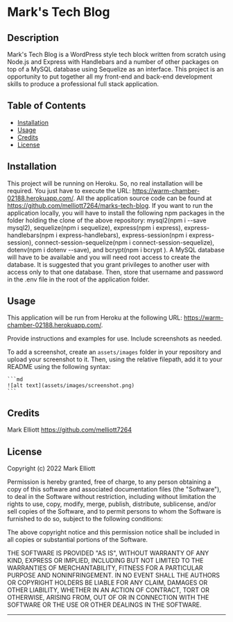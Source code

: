 # Mark's Tech Blog

## Description

Mark's Tech Blog is a WordPress style tech block written from scratch using Node.js and Express with Handlebars and a number of other packages on top of a MySQL database using Sequelize as an interface. This project is an opportunity to put together all my front-end and back-end development skills to produce a professional full stack application.

## Table of Contents

- [Installation](#installation)
- [Usage](#usage)
- [Credits](#credits)
- [License](#license)

## Installation

This project will be running on Heroku. So, no real installation will be required. You just have to execute the URL: https://warm-chamber-02188.herokuapp.com/. All the application source code can be found at https://github.com/melliott7264/marks-tech-blog. If you want to run the application locally, you will have to install the following npm packages in the folder holding the clone of the above repository: mysql2(npm i --save mysql2), sequelize(npm i sequelize), express(npm i express), express-handlebars(npm i express-handlebars), express-session(npm i express-session), connect-session-sequelize(npm i connect-session-sequelize), dotenv(npm i dotenv --save), and bcrypt(npm i bcrypt ). A MySQL database will have to be available and you will need root access to create the database. It is suggested that you grant privileges to another user with access only to that one database. Then, store that username and password in the .env file in the root of the application folder.

## Usage

This application will be run from Heroku at the following URL: https://warm-chamber-02188.herokuapp.com/.

Provide instructions and examples for use. Include screenshots as needed.

To add a screenshot, create an `assets/images` folder in your repository and upload your screenshot to it. Then, using the relative filepath, add it to your README using the following syntax:

    ```md
    ![alt text](assets/images/screenshot.png)
    ```

## Credits

Mark Elliott https://github.com/melliott7264

## License

Copyright (c) 2022 Mark Elliott

Permission is hereby granted, free of charge, to any person obtaining a copy
of this software and associated documentation files (the "Software"), to deal
in the Software without restriction, including without limitation the rights
to use, copy, modify, merge, publish, distribute, sublicense, and/or sell
copies of the Software, and to permit persons to whom the Software is
furnished to do so, subject to the following conditions:

The above copyright notice and this permission notice shall be included in all
copies or substantial portions of the Software.

THE SOFTWARE IS PROVIDED "AS IS", WITHOUT WARRANTY OF ANY KIND, EXPRESS OR
IMPLIED, INCLUDING BUT NOT LIMITED TO THE WARRANTIES OF MERCHANTABILITY,
FITNESS FOR A PARTICULAR PURPOSE AND NONINFRINGEMENT. IN NO EVENT SHALL THE
AUTHORS OR COPYRIGHT HOLDERS BE LIABLE FOR ANY CLAIM, DAMAGES OR OTHER
LIABILITY, WHETHER IN AN ACTION OF CONTRACT, TORT OR OTHERWISE, ARISING FROM,
OUT OF OR IN CONNECTION WITH THE SOFTWARE OR THE USE OR OTHER DEALINGS IN THE
SOFTWARE.

---
